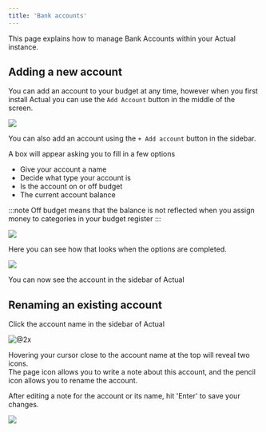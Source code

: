 ```yaml
---
title: 'Bank accounts'
---
```


This page explains how to manage Bank Accounts within your Actual instance.

## Adding a new account

You can add an account to your budget at any time, however when you first install Actual you can use the `Add Account` button in the middle of the screen. 

![](/img/accounts/AddAccount.png)

You can also add an account using the `+ Add account` button in the sidebar.

A box will appear asking you to fill in a few options

* Give your account a name
* Decide what type your account is
* Is the account on or off budget
* The current account balance

:::note
Off budget means that the balance is not reflected when you assign money to categories in your budget register
:::

![](/img/accounts/CreateAccount.png)

Here you can see how that looks when the options are completed.

![](/img/accounts/NewBudget.png)

You can now see the account in the sidebar of Actual

## Renaming an existing account

Click the account name in the sidebar of Actual

![@2x](/img/accounts/SidebarAccountList.png)

Hovering your cursor close to the account name at the top will reveal two icons.   
The page icon allows you to write a note about this account, and the pencil icon allows you to rename the account.

After editing a note for the account or its name, hit 'Enter' to save your changes.

![](/img/accounts/AccountNameEdit.png)
